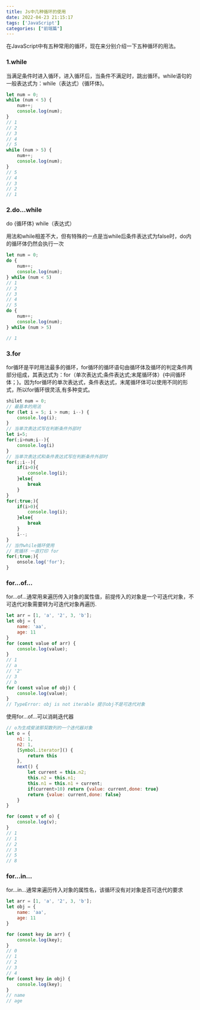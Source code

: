 ```yaml
---
title: Js中几种循环的使用
date: 2022-04-23 21:15:17
tags: ['JavaScript']
categories: ["前端篇"]
---
```





在JavaScript中有五种常用的循环，现在来分别介绍一下五种循环的用法。

### 1.while

当满足条件时进入循环，进入循环后，当条件不满足时，跳出循环。while语句的一般表达式为：while（表达式）{循环体}。

```javascript
let num = 0;
while (num < 5) {
    num++;
    console.log(num);
}
// 1 
// 2 
// 3 
// 4
// 5
while (num > 5) {
    num++;
    console.log(num);
}
// 5
// 4
// 3
// 2
// 1
```

### 2.do...while

do {循环体} while（表达式）

用法和while相差不大，但有特殊的一点是当while后条件表达式为false时，do内的循环体仍然会执行一次

```javascript
let num = 0;
do {
    num++;
    console.log(num);
} while (num < 5)
// 1
// 2
// 3
// 4
// 5
do {
    num++;
    console.log(num);
} while (num > 5)

// 1
```

### 3.for

for循环是平时用法最多的循环，for循环的循环语句由循环体及循环的判定条件两部分组成，其表达式为：for（单次表达式;条件表达式;末尾循环体）{中间循环体；}。因为for循环的单次表达式，条件表达式，末尾循环体可以使用不同的形式，所以for循环很灵活,有多种变式。

```javascript
shilet num = 0;
// 最基本的用法
for (let i = 5; i > num; i--) {
    console.log(i);
}
// 当单次表达式写在判断条件外部时
let i=5;
for(;i>num;i--){
    console.log(i)
}
// 当单次表达式和条件表达式写在判断条件外部时
for(;;i--){
    if(i>0){
        console.log(i);
    }else{
        break
    }
}
for(;true;){
    if(i>0){
        console.log(i);
    }else{
        break
    }
    i--;
}
// 当作while循环使用
// 死循环 一直打印 for
for(;true;){
    onsole.log('for');
}
```

### for...of...

for...of...通常用来遍历传入对象的属性值，前提传入的对象是一个可迭代对象，不可迭代对象需要转为可迭代对象再遍历.

```javascript
let arr = [1, 'a', '2', 3, 'b'];
let obj = {
    name: 'aa',
    age: 11
}
for (const value of arr) {
    console.log(value);
}
// 1
// a
// '2'
// 3
// b
for (const value of obj) {
    console.log(value);
}
// TypeError: obj is not iterable 提示obj不是可迭代对象
```

使用for...of...可以消耗迭代器

```javascript
// o为生成斐波那契数列的一个迭代器对象
let o = {
    n1: 1,
    n2: 1,
    [Symbol.iterator]() {
        return this
    },
    next() {
        let current = this.n2;
        this.n2 = this.n1;
        this.n1 = this.n1 + current;
        if(current>10) return {value: current,done: true}
        return {value: current,done: false}
    }
}

for (const v of o) {
    console.log(v);
}
// 1
// 1
// 2
// 3
// 5
// 8
```

### for...in...

for...in...通常来遍历传入对象的属性名，该循环没有对对象是否可迭代的要求

```javascript
let arr = [1, 'a', '2', 3, 'b'];
let obj = {
    name: 'aa',
    age: 11
}

for (const key in arr) {
    console.log(key);
}
// 0
// 1
// 2
// 3
// 4
for (const key in obj) {
    console.log(key);
}
// name
// age
```